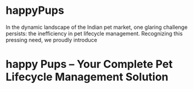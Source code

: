 # happyPups

In the dynamic landscape of the Indian pet market, one glaring challenge persists: the inefficiency in pet lifecycle management. Recognizing this pressing need, we proudly introduce 
# happy Pups – Your Complete Pet Lifecycle Management Solution
